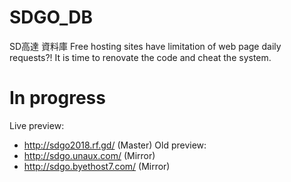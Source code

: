 # SDGO_DB
SD高達 資料庫
Free hosting sites have limitation of web page daily requests?! It is time to renovate the code and cheat the system.
# In progress
Live preview:
- http://sdgo2018.rf.gd/ (Master)
Old preview:
- http://sdgo.unaux.com/ (Mirror)
- http://sdgo.byethost7.com/ (Mirror)
